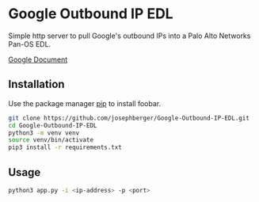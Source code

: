 # Google Outbound IP EDL

Simple http server to pull Google's outbound IPs into a Palo Alto Networks Pan-OS EDL.

[Google Document](https://support.google.com/a/answer/60764?hl=en)

## Installation

Use the package manager [pip](https://pip.pypa.io/en/stable/) to install foobar.

```bash
git clone https://github.com/josephberger/Google-Outbound-IP-EDL.git
cd Google-Outbound-IP-EDL
python3 -m venv venv
source venv/bin/activate
pip3 install -r requirements.txt
```

## Usage

```bash
python3 app.py -i <ip-address> -p <port>

```
